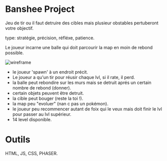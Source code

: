 # Banshee Project

Jeu de tir ou il faut detruire des cibles mais plusieur obstables pertuberont votre objectif.

type: stratégie, précision, réfléxe, patience.

Le joueur incarne une balle qui doit parcourir la map en moin de rebond possible.

![wireframe](https://github.com/FuryLucky/Banshee-Project/blob/master/wireframe/wireframeunpeunul.png "wireframe 1")

* le joueur 'spawn' à un endroit précit.
* Le joueur a qu'un tir pour réusir chaque lvl, si il rate, il perd.  
* la balle peut rebondire sur les murs mais se detruit aprés un certain nombre de rebond (donner).
* certain objets peuvent être detruit.
* la cible peut bouger (reste la toi !).
* la map peu "evoluer" (nan c pas un pokémon).
* le joueur peu recommencer autant de foix qui le veux mais doit finir le lvl pour passer au lvl supérieur.
* 14 level disponible.

# Outils 

HTML, JS, CSS, PHASER.
